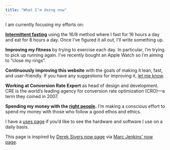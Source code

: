 ```yaml
---
title: "What I’m doing now"
---
```


I am currently focusing my efforts on:

**[Intermittent fasting](https://en.wikipedia.org/wiki/Intermittent_fasting)** using the 16/8 method where I fast for 16 hours a day and eat for 8 hours a day. Once I’ve figured it all out, I’ll write something up. 

**Improving my fitness** by trying to exercise each day. In particular, I’m trying to pick up running again. I’ve recently bought an Apple Watch so I’m aiming to “close my rings”.

**Continuously improving this website** with the goals of making it lean, fast, and user-friendly. If you have any suggestions for improving it, [let me know](/contact/).

**Working at Conversion Rate Expert** as head of design and development. CRE is the world’s leading agency for conversion rate optimization (CRO)—a term they coined in 2007.

**Spending my money with the [right people](/supports/).** I’m making a conscious effort to spend my money with those who follow a good ethos and ethics.

I have a [uses page](/uses/) if you’d like to see the hardware and software I use on a daily basis.

This page is inspired by [Derek Sivers now page](https://sivers.org/nowff) via [Marc Jenkins’ now page](https://marcjenkins.co.uk/now/).
